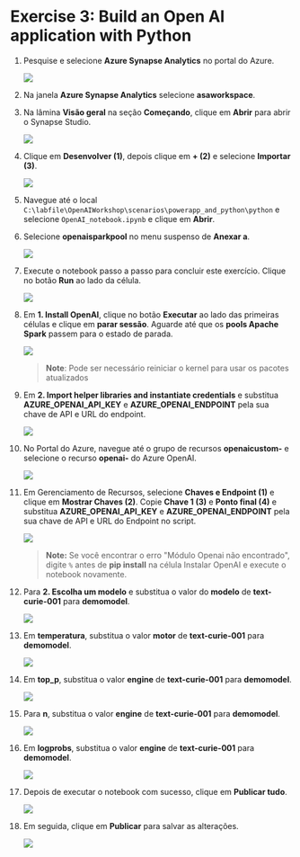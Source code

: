 # Exercise 3: Build an Open AI application with Python

1. Pesquise e selecione **Azure Synapse Analytics** no portal do Azure.

      ![](images/p2-1.png)

1. Na janela **Azure Synapse Analytics** selecione **asaworkspace<inject key="DeploymentID" enableCopy="false"/>**.   

1. Na lâmina **Visão geral** na seção **Começando**, clique em **Abrir** para abrir o Synapse Studio.
     
     ![](images/open-workspace-1.png)
    
1. Clique em **Desenvolver (1)**, depois clique em **+ (2)** e selecione **Importar (3)**.

    ![](images/import-note-1.png)

1. Navegue até o local `C:\labfile\OpenAIWorkshop\scenarios\powerapp_and_python\python` e selecione `OpenAI_notebook.ipynb` e clique em **Abrir**.

1. Selecione **openaisparkpool** no menu suspenso de **Anexar a**.

    ![](images/openai-sparkpool.png)

1. Execute o notebook passo a passo para concluir este exercício. Clique no botão **Run** ao lado da célula.

     ![](images/run.png)

1. Em **1. Install OpenAI**, clique no botão **Executar** ao lado das primeiras células e clique em **parar sessão**. Aguarde até que os **pools Apache Spark** passem para o estado de parada. 

     ![](images/run-python1.png)

      > **Note**: Pode ser necessário reiniciar o kernel para usar os pacotes atualizados

1. Em **2. Import helper libraries and instantiate credentials** e substitua **AZURE_OPENAI_API_KEY** e **AZURE_OPENAI_ENDPOINT** pela sua chave de API e URL do endpoint.

     ![](images/key-endpoint.png)
   
1. No Portal do Azure, navegue até o grupo de recursos **openaicustom-<inject key="DeploymentID" enableCopy="false"/>** e selecione o recurso **openai-<inject key="DeploymentID" enableCopy="false"/>** do Azure OpenAI.

    ![](images/18-10-24(11).png)

1. Em Gerenciamento de Recursos, selecione **Chaves e Endpoint (1)** e clique em **Mostrar Chaves (2)**. Copie **Chave 1 (3)** e **Ponto final (4)** e substitua **AZURE_OPENAI_API_KEY** e **AZURE_OPENAI_ENDPOINT** pela sua chave de API e URL do Endpoint no script.

   ![](images/18-10-24(12).png)
     
    > **Note:** Se você encontrar o erro "Módulo Openai não encontrado", digite `%` antes de **pip install** na célula Instalar OpenAI e execute o notebook novamente.

1. Para **2. Escolha um modelo** e substitua o valor do **modelo** de **text-curie-001** para **demomodel**.

    ![](images/choosemodel.png)

1. Em **temperatura**, substitua o valor **motor** de **text-curie-001** para **demomodel**.

     ![](images/temp.png)

1. Em **top_p**, substitua o valor **engine** de **text-curie-001** para **demomodel**.

     ![](images/top-p.png)

1. Para **n**, substitua o valor **engine** de **text-curie-001** para **demomodel**.

     ![](images/n.png)

1. Em **logprobs**, substitua o valor **engine** de **text-curie-001** para **demomodel**.

     ![](images/logprobs.png)

1. Depois de executar o notebook com sucesso, clique em **Publicar tudo**.

     ![](images/publish.png)

1. Em seguida, clique em **Publicar** para salvar as alterações.

    ![](images/publish-1.png)

   <validation step="25c1c315-a610-4974-ae83-c5b3983d798e" />
